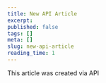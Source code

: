 ```yaml
---
title: New API Article
excerpt: 
published: false
tags: []
meta: []
slug: new-api-article
reading_time: 1
---
```


This article was created via API